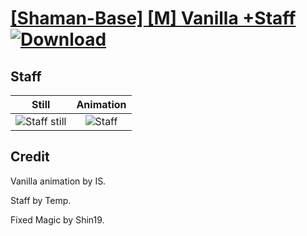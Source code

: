 # [\[Shaman-Base\] \[M\] Vanilla +Staff](./) [![Download](https://img.shields.io/badge/Download--red?style=social&logo=github)](https://minhaskamal.github.io/DownGit/#/home?url=https://github.com/Klokinator/FE-Repo/tree/main/Battle%20Animations%2FMagi%20-%20Dark-Type%2F%5BShaman-Base%5D%20%5BM%5D%20Vanilla%20%2BStaff%2F7.%20Staff)

## Staff

| Still | Animation |
| :---: | :-------: |
| ![Staff still](./Staff_000.png) | ![Staff](./Staff.gif) |

## Credit

Vanilla animation by IS. 

Staff by Temp. 

Fixed Magic by Shin19.
